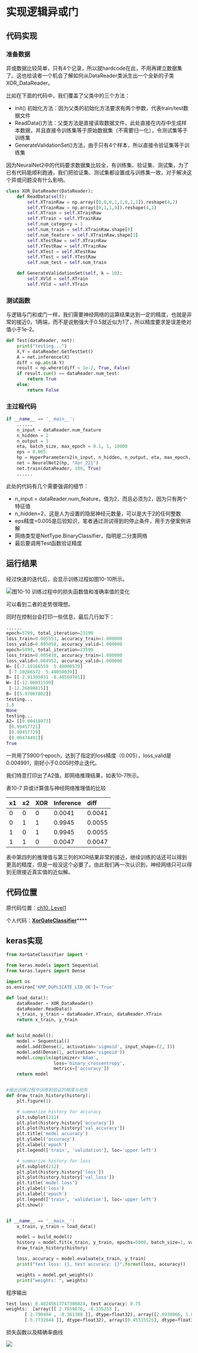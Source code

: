 # 实现逻辑异或门

## 代码实现

### 准备数据

异或数据比较简单，只有4个记录，所以就hardcode在此，不用再建立数据集了。这也给读者一个机会了解如何从DataReader类派生出一个全新的子类XOR\_DataReader。

比如在下面的代码中，我们覆盖了父类中的三个方法：

* init\(\) 初始化方法：因为父类的初始化方法要求有两个参数，代表train/test数据文件
* ReadData\(\)方法：父类方法是直接读取数据文件，此处直接在内存中生成样本数据，并且直接令训练集等于原始数据集（不需要归一化），令测试集等于训练集
* GenerateValidationSet\(\)方法，由于只有4个样本，所以直接令验证集等于训练集

因为NeuralNet2中的代码要求数据集比较全，有训练集、验证集、测试集，为了已有代码能顺利跑通，我们把验证集、测试集都设置成与训练集一致，对于解决这个异或问题没有什么影响。

```python
class XOR_DataReader(DataReader):
    def ReadData(self):
        self.XTrainRaw = np.array([0,0,0,1,1,0,1,1]).reshape(4,2)
        self.YTrainRaw = np.array([0,1,1,0]).reshape(4,1)
        self.XTrain = self.XTrainRaw
        self.YTrain = self.YTrainRaw
        self.num_category = 1
        self.num_train = self.XTrainRaw.shape[0]
        self.num_feature = self.XTrainRaw.shape[1]
        self.XTestRaw = self.XTrainRaw
        self.YTestRaw = self.YTrainRaw
        self.XTest = self.XTestRaw
        self.YTest = self.YTestRaw
        self.num_test = self.num_train

    def GenerateValidationSet(self, k = 10):
        self.XVld = self.XTrain
        self.YVld = self.YTrain
```

### 测试函数

与逻辑与门和或门一样，我们需要神经网络的运算结果达到一定的精度，也就是非常的接近0，1两端，而不是说勉强大于0.5就近似为1了，所以精度要求是误差绝对值小于1e-2。

```python
def Test(dataReader, net):
    print("testing...")
    X,Y = dataReader.GetTestSet()
    A = net.inference(X)
    diff = np.abs(A-Y)
    result = np.where(diff < 1e-2, True, False)
    if result.sum() == dataReader.num_test:
        return True
    else:
        return False
```

### 主过程代码

```python
if __name__ == '__main__':
    ......
    n_input = dataReader.num_feature
    n_hidden = 2
    n_output = 1
    eta, batch_size, max_epoch = 0.1, 1, 10000
    eps = 0.005
    hp = HyperParameters2(n_input, n_hidden, n_output, eta, max_epoch, batch_size, eps, NetType.BinaryClassifier, InitialMethod.Xavier)
    net = NeuralNet2(hp, "Xor_221")
    net.train(dataReader, 100, True)
    ......
```

此处的代码有几个需要强调的细节：

* n\_input = dataReader.num\_feature，值为2，而且必须为2，因为只有两个特征值
* n\_hidden=2，这是人为设置的隐层神经元数量，可以是大于2的任何整数
* eps精度=0.005是后验知识，笔者通过测试得到的停止条件，用于方便案例讲解
* 网络类型是NetType.BinaryClassifier，指明是二分类网络
* 最后要调用Test函数验证精度

## 运行结果

经过快速的迭代后，会显示训练过程如图10-10所示。

![&#x56FE;10-10 &#x8BAD;&#x7EC3;&#x8FC7;&#x7A0B;&#x4E2D;&#x7684;&#x635F;&#x5931;&#x51FD;&#x6570;&#x503C;&#x548C;&#x51C6;&#x786E;&#x7387;&#x503C;&#x7684;&#x53D8;&#x5316;](../.gitbook/assets/image%20%28213%29.png)

可以看到二者的走势很理想。

同时在控制台会打印一些信息，最后几行如下：

```python
......
epoch=5799, total_iteration=23199
loss_train=0.005553, accuracy_train=1.000000
loss_valid=0.005058, accuracy_valid=1.000000
epoch=5899, total_iteration=23599
loss_train=0.005438, accuracy_train=1.000000
loss_valid=0.004952, accuracy_valid=1.000000
W= [[-7.10166559  5.48008579]
 [-7.10286572  5.48050039]]
B= [[ 2.91305831 -8.48569781]]
W= [[-12.06031599]
 [-12.26898815]]
B= [[5.97067802]]
testing...
1.0
None
testing...
A2= [[0.00418973]
 [0.99457721]
 [0.99457729]
 [0.00474491]]
True
```

一共用了5900个epoch，达到了指定的loss精度（0.005），loss\_valid是0.004991，刚好小于0.005时停止迭代。

我们特意打印出了A2值，即网络推理结果，如表10-7所示。

表10-7 异或计算值与神经网络推理值的比较

| x1 | x2 | XOR | Inference | diff |
| :--- | :--- | :--- | :--- | :--- |
| 0 | 0 | 0 | 0.0041 | 0.0041 |
| 0 | 1 | 1 | 0.9945 | 0.0055 |
| 1 | 0 | 1 | 0.9945 | 0.0055 |
| 1 | 1 | 0 | 0.0047 | 0.0047 |

表中第四列的推理值与第三列的XOR结果非常的接近，继续训练的话还可以得到更高的精度，但是一般没这个必要了。由此我们再一次认识到，神经网络只可以得到无限接近真实值的近似解。

## 代码位置

原代码位置：[ch10, Level1](https://github.com/microsoft/ai-edu/blob/master/A-%E5%9F%BA%E7%A1%80%E6%95%99%E7%A8%8B/A2-%E7%A5%9E%E7%BB%8F%E7%BD%91%E7%BB%9C%E5%9F%BA%E6%9C%AC%E5%8E%9F%E7%90%86%E7%AE%80%E6%98%8E%E6%95%99%E7%A8%8B/SourceCode/ch10-NonLinearBinaryClassification/Level1_XorGateClassifier.py)

个人代码：[**XorGateClassifier**](https://github.com/Knowledge-Precipitation-Tribe/Neural-network/blob/master/NonLinearBinaryClassification/XorGateClassifier.py)\*\*\*\*

## keras实现

```python
from XorGateClassifier import *

from keras.models import Sequential
from keras.layers import Dense

import os
os.environ['KMP_DUPLICATE_LIB_OK']='True'

def load_data():
    dataReader = XOR_DataReader()
    dataReader.ReadData()
    x_train, y_train = dataReader.XTrain, dataReader.YTrain
    return x_train, y_train


def build_model():
    model = Sequential()
    model.add(Dense(2, activation='sigmoid', input_shape=(2, )))
    model.add(Dense(1, activation='sigmoid'))
    model.compile(optimizer='Adam',
                  loss='binary_crossentropy',
                  metrics=['accuracy'])
    return model


#画出训练过程中训练和验证的精度与损失
def draw_train_history(history):
    plt.figure(1)

    # summarize history for accuracy
    plt.subplot(211)
    plt.plot(history.history['accuracy'])
    plt.plot(history.history['val_accuracy'])
    plt.title('model accuracy')
    plt.ylabel('accuracy')
    plt.xlabel('epoch')
    plt.legend(['train', 'validation'], loc='upper left')

    # summarize history for loss
    plt.subplot(212)
    plt.plot(history.history['loss'])
    plt.plot(history.history['val_loss'])
    plt.title('model loss')
    plt.ylabel('loss')
    plt.xlabel('epoch')
    plt.legend(['train', 'validation'], loc='upper left')
    plt.show()


if __name__ == '__main__':
    x_train, y_train = load_data()

    model = build_model()
    history = model.fit(x_train, y_train, epochs=5000, batch_size=1, validation_data=(x_train, y_train))
    draw_train_history(history)

    loss, accuracy = model.evaluate(x_train, y_train)
    print("test loss: {}, test accuracy: {}".format(loss, accuracy))

    weights = model.get_weights()
    print("weights: ", weights)
```

程序输出

```python
test loss: 0.48245617747306824, test accuracy: 0.75
weights:  [array([[ 2.7659676, -8.135253 ],
       [ 2.790494 , -8.361388 ]], dtype=float32), array([2.6930966, 1.8859061], dtype=float32), array([[ 0.21971573],
       [-5.7732844 ]], dtype=float32), array([0.45315525], dtype=float32)]
```

损失函数以及精确率曲线

![](../.gitbook/assets/image%20%28219%29.png)

